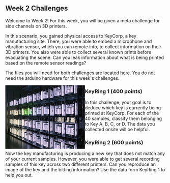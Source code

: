 ## Week 2 Challenges

Welcome to Week 2! For this week, you will be given a meta challenge for side channels on 3D printers. 

In this scenario, you gained physical access to KeyCorp, a key manufacturing site.
There, you were able to embed a microphone and vibration sensor, which you can remote into, to collect information on their 3D printers.
You also were able to collect several known prints before evacuating the scene.
Can you leak information about what is being printed based on the remote sensor readings?

The files you will need for both challenges are located [here](https://drive.google.com/drive/folders/14gBlku2bCVUA2k1cQIpFVMTqTW1WjPwP). You do not need the arduino hardware for this week's challenges. 


<img src="https://github.com/TrustworthyComputing/csaw_esc_2024/blob/main/challenges/week2/3dPrinters.jpg" alt="" align="left" width="250" height="200" title="KeyRing">


### KeyRing 1 (400 points)

In this challenge, your goal is to deduce which key is currently being printed at KeyCorp. For each of the 40 samples, classify them belonging to Key A, B, C, or D. The data you collected onsite will be helpful.

###  KeyRing 2 (600 points)

Now the key manufacturing is producing a new key that does not match any of your current samples. However, you were able to get several recording samples of this key across two different printers. Can you reproduce an image of the key and the bitting information? Use the data form KeyRing 1 to help you out.
